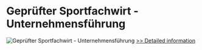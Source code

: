 # Geprüfter Sportfachwirt - Unternehmensführung
![Geprüfter Sportfachwirt - Unternehmensführung](https://mycommerce.akamaized.net/api/pimages/P300583379/BIG/300583379.JPG)
[>> Detailed information](https://secure.shareit.com/shareit/product.html?productid=300583379&affiliateid=200057808)
